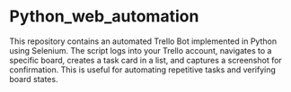 # Python_web_automation
This repository contains an automated Trello Bot implemented in Python using Selenium. The script logs into your Trello account, navigates to a specific board, creates a task card in a list, and captures a screenshot for confirmation. This is useful for automating repetitive tasks and verifying board states.
